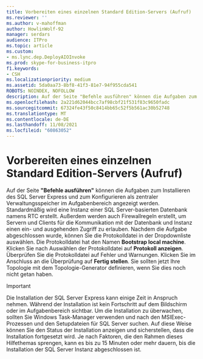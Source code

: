 ```yaml
---
title: Vorbereiten eines einzelnen Standard Edition-Servers (Aufruf)
ms.reviewer: ''
ms.author: v-mahoffman
author: HowlinWolf-92
manager: serdars
audience: ITPro
ms.topic: article
ms.custom:
- ms.lync.dep.DeployAIOInvoke
ms.prod: skype-for-business-itpro
f1.keywords:
- CSH
ms.localizationpriority: medium
ms.assetid: 5da0aa73-8bf8-41f3-81e7-94f955cda541
ROBOTS: NOINDEX, NOFOLLOW
description: Auf der Seite "Befehle ausführen" können die Aufgaben zum Installieren der SQL Server Express und zum Konfigurieren der Rolle des zentralen Verwaltungsspeichers im Aufgabenbereich angezeigt werden. Standardmäßig wird eine Instanz einer SQL Server-basierten Datenbank namens RTC erstellt. Außerdem werden auch Firewallregeln erstellt, um Servern und Clients für die Kommunikation mit der Datenbank und Instanz einen ein- und ausgehenden Zugriff zu erlauben. Nachdem die Aufgabe abgeschlossen wurde, können Sie die Protokolldatei in der Dropdownliste auswählen. Die Protokolldatei hat den Namen Bootstrap local machine. Klicken Sie nach Auswählen der Protokolldatei auf Protokoll anzeigen. Überprüfen Sie die Protokolldatei auf Fehler und Warnungen. Klicken Sie im Anschluss an die Überprüfung auf Fertig stellen. Sie sollten jetzt Ihre Topologie mit dem Topologie-Generator definieren, wenn Sie dies noch nicht getan haben.
ms.openlocfilehash: 2a221d62044bcc7af98cbf21f531f83c9650fadc
ms.sourcegitcommit: 67324fe43f50c8414bb65c52f5b561ac30b52748
ms.translationtype: MT
ms.contentlocale: de-DE
ms.lasthandoff: 11/08/2021
ms.locfileid: "60863052"
---
```

# <a name="prepare-single-standard-edition-server-invoke"></a>Vorbereiten eines einzelnen Standard Edition-Servers (Aufruf)
 
Auf der Seite **"Befehle ausführen"** können die Aufgaben zum Installieren des SQL Server Express und zum Konfigurieren als zentraler Verwaltungsspeicher im Aufgabenbereich angezeigt werden. Standardmäßig wird eine Instanz einer SQL Server-basierten Datenbank namens RTC erstellt. Außerdem werden auch Firewallregeln erstellt, um Servern und Clients für die Kommunikation mit der Datenbank und Instanz einen ein- und ausgehenden Zugriff zu erlauben. Nachdem die Aufgabe abgeschlossen wurde, können Sie die Protokolldatei in der Dropdownliste auswählen. Die Protokolldatei hat den Namen **Bootstrap local machine**. Klicken Sie nach Auswählen der Protokolldatei auf **Protokoll anzeigen**. Überprüfen Sie die Protokolldatei auf Fehler und Warnungen. Klicken Sie im Anschluss an die Überprüfung auf **Fertig stellen**. Sie sollten jetzt Ihre Topologie mit dem Topologie-Generator definieren, wenn Sie dies noch nicht getan haben.
  
> [!IMPORTANT]
> Die Installation der SQL Server Express kann einige Zeit in Anspruch nehmen. Während der Installation ist kein Fortschritt auf dem Bildschirm oder im Aufgabenbereich sichtbar. Um die Installation zu überwachen, sollten Sie Windows Task-Manager verwenden und nach den MSIExec-Prozessen und den Setupdateien für SQL Server suchen. Auf diese Weise können Sie den Status der Installation anzeigen und sicherstellen, dass die Installation fortgesetzt wird. Je nach Faktoren, die den Rahmen dieses Hilfethemas sprengen, kann es bis zu 15 Minuten oder mehr dauern, bis die Installation der SQL Server Instanz abgeschlossen ist. 
  

